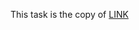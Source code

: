 This task is the copy of [LINK](https://github.com/ara2am/Competitive-programming/blob/master/informatics.mccme.ru/Изучение%20языка%20программирования/Ввод-вывод,%20оператор%20присваивания,%20арифметические%20операции/K.%20Электронные%20часы%20-%201/2947.cpp)